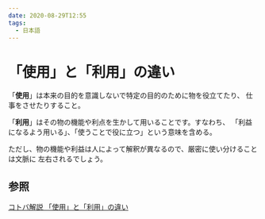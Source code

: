 ```yaml
---
date: 2020-08-29T12:55
tags:
  - 日本語
---
```


# 「使用」と「利用」の違い

「**使用**」は本来の目的を意識しないで特定の目的のために物を役立てたり、
仕事をさせたりすること。

「**利用**」はその物の機能や利点を生かして用いることです。すなわち、
「利益になるよう用いる」、「使うことで役に立つ」という意味を含める。

ただし、物の機能や利益は人によって解釈が異なるので、厳密に使い分けることは文脈に
左右されるでしょう。


## 参照

[コトバ解説 「使用」と「利用」の違い](https://mainichi.jp/articles/20170217/mul/00m/040/00400sc)
